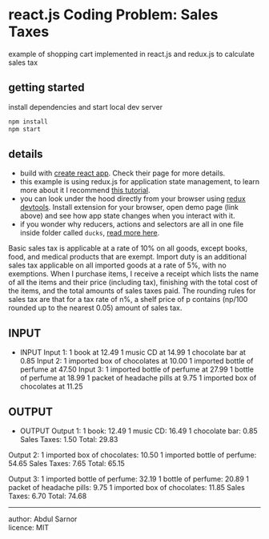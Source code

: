 # react.js Coding Problem: Sales Taxes

example of shopping cart implemented in react.js and redux.js to calculate sales tax

## getting started

install dependencies and start local dev server

```sh
npm install
npm start
```

## details
- build with [create react app](https://github.com/facebookincubator/create-react-app). Check their page for more details.
- this example is using redux.js for application state management, to learn more about it I recommend [this tutorial](https://egghead.io/courses/getting-started-with-redux).
- you can look under the hood directly from your browser using [redux devtools](https://github.com/zalmoxisus/redux-devtools-extension). Install extension for your browser, open demo page (link above) and see how app state changes when you interact with it.
- if you wonder why reducers, actions and selectors are all in one file inside folder called `ducks`, [read more here](https://github.com/erikras/ducks-modular-redux).

Basic sales tax is applicable at a rate of 10% on all goods, except books, food, and medical products that are exempt. Import duty is an additional sales tax applicable on all imported goods at a rate of 5%, with no exemptions.
When I purchase items, I receive a receipt which lists the name of all the items and their price (including tax), finishing with the total cost of the items, and the total amounts of sales taxes paid. The rounding rules for sales tax are that for a tax rate of n%, a shelf price of p contains (np/100 rounded up to the nearest 0.05) amount of sales tax.

## INPUT
- INPUT
Input 1:
1 book at 12.49
1 music CD at 14.99
1 chocolate bar at 0.85
Input 2:
1 imported box of chocolates at 10.00 1 imported bottle of perfume at 47.50
Input 3:
1 imported bottle of perfume at 27.99 1 bottle of perfume at 18.99
1 packet of headache pills at 9.75
1 imported box of chocolates at 11.25

## OUTPUT
- OUTPUT
Output 1:
1 book: 12.49
1 music CD: 16.49
1 chocolate bar: 0.85 Sales Taxes: 1.50 Total: 29.83

Output 2:
1 imported box of chocolates: 10.50 1 imported bottle of perfume: 54.65 Sales Taxes: 7.65
Total: 65.15

Output 3:
1 imported bottle of perfume: 32.19 1 bottle of perfume: 20.89
1 packet of headache pills: 9.75
1 imported box of chocolates: 11.85 Sales Taxes: 6.70
Total: 74.68

* * *
author: Abdul Sarnor   
licence: MIT
